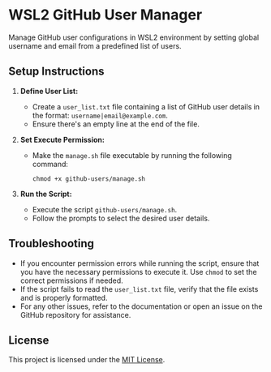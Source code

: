 # WSL2 GitHub User Manager

Manage GitHub user configurations in WSL2 environment by setting global username and email from a predefined list of users.

## Setup Instructions

1. **Define User List:**
   - Create a `user_list.txt` file containing a list of GitHub user details in the format: `username|email@example.com`. 
   - Ensure there's an empty line at the end of the file.

2. **Set Execute Permission:**
   - Make the `manage.sh` file executable by running the following command:
     ```
     chmod +x github-users/manage.sh
     ```

3. **Run the Script:**
   - Execute the script `github-users/manage.sh`.
   - Follow the prompts to select the desired user details.

## Troubleshooting

- If you encounter permission errors while running the script, ensure that you have the necessary permissions to execute it. Use `chmod` to set the correct permissions if needed.
- If the script fails to read the `user_list.txt` file, verify that the file exists and is properly formatted.
- For any other issues, refer to the documentation or open an issue on the GitHub repository for assistance.

## License

This project is licensed under the [MIT License](LICENSE).



